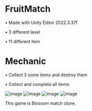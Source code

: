 # FruitMatch

• Made with Unity Editor 2022.3.37f

• 3 different level

• 11 different item

# Mechanic

• Collect 3 some items and destroy them

• Collect and complete all items

![image](https://github.com/user-attachments/assets/28cb1c89-c40c-4787-a5cb-084e41317d7b)
![image](https://github.com/user-attachments/assets/e186cc9d-f9b5-4a72-8100-f24ba39671de)
![image](https://github.com/user-attachments/assets/21d4743a-4c5e-49e1-939f-163b0e091c89)
![image](https://github.com/user-attachments/assets/1130d9b4-fb7e-430d-88eb-b2be11dcecb9)


This game is Blossom match clone.
